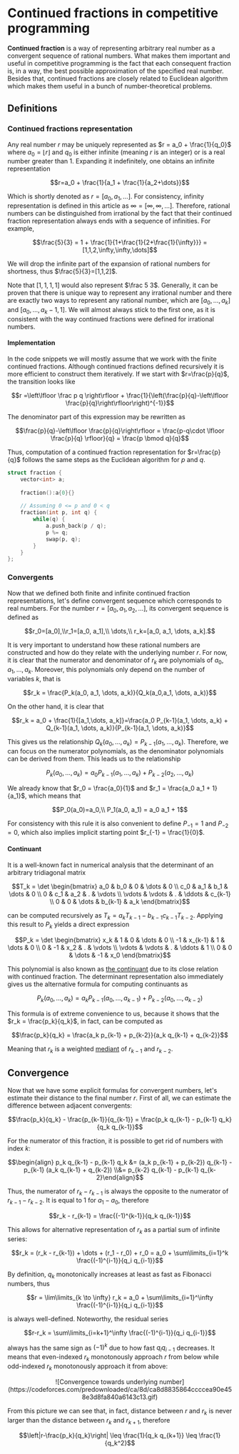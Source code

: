 <!--?title Continued fractions -->
# Continued fractions in competitive programming

**Continued fraction** is a way of representing arbitrary real number as a convergent sequence of rational numbers. What makes them important and useful in competitive programming is the fact that each consequent fraction is, in a way, the best possible approximation of the specified real number. Besides that, continued fractions are closely related to Euclidean algorithm which makes them useful in a bunch of number-theoretical problems.

## Definitions

### Continued fractions representation

Any real number $r$ may be uniquely represented as $r = a_0 + \frac{1}{q_0}$ where $a_0 = \lfloor r \rfloor$ and $q_0$ is either infinite (meaning $r$ is an integer) or is a real number greater than $1$. Expanding it indefinitely, one obtains an infinite representation

$$r=a_0 + \frac{1}{a_1 + \frac{1}{a_2+\dots}}$$

Which is shortly denoted as $r=[a_0, a_1, \dots]$. For consistency, infinity representation is defined in this article as $\infty = [\infty, \infty, \dots]$. Therefore, rational numbers can be distinguished from irrational by the fact that their continued fraction representation always ends with a sequence of infinities. For example,

$$\frac{5}{3} = 1 + \frac{1}{1+\frac{1}{2+\frac{1}{\infty}}} = [1,1,2,\infty,\infty,\dots]$$

We will drop the infinite part of the expansion of rational numbers for shortness, thus $\frac{5}{3}=[1,1,2]$.

Note that $[1,1,1,1]$ would also represent $\frac 5 3$. Generally, it can be proven that there is unique way to represent any irrational number and there are exactly two ways to represent any rational number, which are $[a_0, \dots, a_k]$ and $[a_0, \dots, a_k-1, 1]$. We will almost always stick to the first one, as it is consistent with the way continued fractions were defined for irrational numbers.

#### Implementation

In the code snippets we will mostly assume that we work with the finite continued fractions. Although continued fractions defined recursively it is more efficient to construct them iteratively. If we start with $r=\frac{p}{q}$, the transition looks like

$$r =\left\lfloor \frac p q \right\rfloor + \frac{1}{\left(\frac{p}{q}-\left\lfloor \frac{p}{q}\right\rfloor\right)^{-1}}$$

The denominator part of this expression may be rewritten as

$$\frac{p}{q}-\left\lfloor \frac{p}{q}\right\rfloor = \frac{p-q\cdot \lfloor \frac{p}{q} \rfloor}{q} = \frac{p \bmod q}{q}$$

Thus, computation of a continued fraction representation for $r=\frac{p}{q}$ follows the same steps as the Euclidean algorithm for $p$ and $q$.


```cpp
struct fraction {
    vector<int> a;
    
    fraction():a{0}{}
    
    // Assuming 0 <= p and 0 < q
    fraction(int p, int q) {
        while(q) {
            a.push_back(p / q);
            p %= q;
            swap(p, q);
        }
    }
};
```

### Convergents

Now that we defined both finite and infinite continued fraction representations, let's define convergent sequence which corresponds to real numbers. For the number $r=[a_0, a_1, a_2, \dots]$, its convergent sequence is defined as

$$r_0=[a_0],\\r_1=[a_0, a_1],\\ \dots,\\ r_k=[a_0, a_1, \dots, a_k].$$

It is very important to understand how these rational numbers are constructed and how do they relate with the underlying number $r$. For now, it is clear that the numerator and denominator of $r_k$ are polynomials of $a_0, a_1, \dots, a_k$. Moreover, this polynomials only depend on the number of variables $k$, that is

$$r_k = \frac{P_k(a_0, a_1, \dots, a_k)}{Q_k(a_0,a_1, \dots, a_k)}$$

On the other hand, it is clear that

$$r_k = a_0 + \frac{1}{[a_1,\dots, a_k]}=\frac{a_0 P_{k-1}(a_1, \dots, a_k) + Q_{k-1}(a_1, \dots, a_k)}{P_{k-1}(a_1, \dots, a_k)}$$

This gives us the relationship $Q_k(a_0, \dots, a_k) = P_{k-1}(a_1, \dots, a_k)$. Therefore, we can focus on the numerator polynomials, as the denominator polynomials can be derived from them. This leads us to the relationship

$$P_k(a_0, \dots, a_k) = a_0 P_{k-1}(a_1, \dots, a_k) + P_{k-2}(a_2, \dots, a_k)$$

We already know that $r_0 = \frac{a_0}{1}$ and $r_1 = \frac{a_0 a_1 + 1}{a_1}$, which means that

$$P_0(a_0)=a_0,\\ P_1(a_0, a_1) = a_0 a_1 + 1$$

For consistency with this rule it is also convenient to define $P_{-1} = 1$ and $P_{-2}=0$, which also implies implicit starting point $r_{-1} = \frac{1}{0}$.

#### Continuant

It is a well-known fact in numerical analysis that the determinant of an arbitrary tridiagonal matrix

$$T_k = \det \begin{bmatrix}
a_0 & b_0 & 0 & \dots & 0 \\
c_0 & a_1 & b_1 & \dots & 0 \\
0 & c_1 & a_2 & . & \vdots \\
\vdots & \vdots & . & \ddots & c_{k-1} \\
0 & 0 & \dots & b_{k-1} & a_k
\end{bmatrix}$$

can be computed recursively as $T_k = a_k T_{k-1} - b_{k-1} c_{k-1} T_{k-2}$. Applying this result to $P_k$ yields a direct expression

$$P_k = \det \begin{bmatrix}
x_k & 1 & 0 & \dots & 0 \\
-1 & x_{k-1} & 1 & \dots & 0 \\
0 & -1 & x_2 & . & \vdots \\
\vdots & \vdots & . & \ddots & 1 \\
0 & 0 & \dots & -1 & x_0
\end{bmatrix}$$

This polynomial is also known as [the continuant](https://en.wikipedia.org/wiki/Continuant_(mathematics)) due to its close relation with continued fraction. The determinant representation also immediately gives us the alternative formula for computing continuants as

$$P_k(a_0, \dots, a_k) = a_k P_{k-1}(a_0, \dots, a_{k-1}) + P_{k-2}(a_0, \dots, a_{k-2})$$

This formula is of extreme convenience to us, because it shows that the $r_k = \frac{p_k}{q_k}$, in fact, can be computed as

$$\frac{p_k}{q_k} = \frac{a_k p_{k-1} + p_{k-2}}{a_k q_{k-1} + q_{k-2}}$$

Meaning that $r_k$ is a weighted [mediant](https://en.wikipedia.org/wiki/Mediant_(mathematics)) of $r_{k-1}$ and $r_{k-2}$.

## Convergence

Now that we have some explicit formulas for convergent numbers, let's estimate their distance to the final number $r$. First of all, we can estimate the difference between adjacent convergents:

$$\frac{p_k}{q_k} - \frac{p_{k-1}}{q_{k-1}} = \frac{p_k q_{k-1} - p_{k-1} q_k}{q_k q_{k-1}}$$

For the numerator of this fraction, it is possible to get rid of numbers with index $k$:

$$\begin{align} p_k q_{k-1} - p_{k-1} q_k &= (a_k p_{k-1} + p_{k-2}) q_{k-1} - p_{k-1} (a_k q_{k-1} + q_{k-2})
\\&= p_{k-2} q_{k-1} - p_{k-1} q_{k-2}\end{align}$$

Thus, the numerator of $r_k - r_{k-1}$ is always the opposite to the numerator of $r_{k-1} - r_{k-2}$. It is equal to $1$ for $a_1 - a_0$, therefore

$$r_k - r_{k-1} = \frac{(-1)^{k-1}}{q_k q_{k-1}}$$


This allows for alternative representation of $r_k$ as a partial sum of infinite series:

$$r_k = (r_k - r_{k-1}) + \dots + (r_1 - r_0) + r_0
= a_0 + \sum\limits_{i=1}^k \frac{(-1)^{i-1}}{q_i q_{i-1}}$$

By definition, $q_k$ monotonically increases at least as fast as Fibonacci numbers, thus

$$r = \lim\limits_{k \to \infty} r_k = a_0 + \sum\limits_{i=1}^\infty \frac{(-1)^{i-1}}{q_i q_{i-1}}$$

is always well-defined. Noteworthy, the residual series

$$r-r_k = \sum\limits_{i=k+1}^\infty \frac{(-1)^{i-1}}{q_i q_{i-1}}$$

always has the same sign as $(-1)^k$ due to how fast $q_i q_{i-1}$ decreases. It means that even-indexed $r_k$ monotonously approach $r$ from below while odd-indexed $r_k$ monotonously approach it from above:

<center>
![Convergence towards underlying number](https://codeforces.com/predownloaded/ca/8d/ca8d8835864ccccea90e458e3d8fa840a6143c13.gif)
</center>

From this picture we can see that, in fact, distance between $r$ and $r_k$ is never larger than the distance between $r_k$ and $r_{k+1}$, therefore

$$\left|r-\frac{p_k}{q_k}\right| \leq \frac{1}{q_k q_{k+1}} \leq \frac{1}{q_k^2}$$
